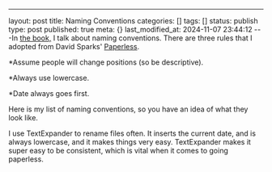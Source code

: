---
layout: post
title: Naming Conventions
categories: []
tags: []
status: publish
type: post
published: true
meta: {}
last_modified_at: 2024-11-07 23:44:12
---In 
[the book,](http://paperlessprincipal.com/preorder) I talk about naming conventions. There are three rules that I adopted from David Sparks' 
[Paperless](http://itunes.apple.com/us/book/paperless/id520393162?mt=11). ​

*Assume people will change positions (so be descriptive). 


*Always use lowercase​.


*Date always goes first.​

Here is my list of naming conventions, so you have an idea of what they look like. ​

I use TextExpander to rename files often. It inserts the current date, and is always lowercase, and it makes things very easy. ​TextExpander makes it super easy to be consistent, which is vital when it comes to going paperless.
